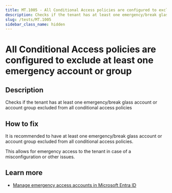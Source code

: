 ```yaml
---
title: MT.1005 - All Conditional Access policies are configured to exclude at least one emergency account or group.
description: Checks if the tenant has at least one emergency/break glass account or account group excluded from all conditional access policies
slug: /tests/MT.1005
sidebar_class_name: hidden
---
```


# All Conditional Access policies are configured to exclude at least one emergency account or group

## Description

Checks if the tenant has at least one emergency/break glass account or account group excluded from all conditional access policies

## How to fix

It is recommended to have at least one emergency/break glass account or account group excluded from all conditional access policies.

This allows for emergency access to the tenant in case of a misconfiguration or other issues.

## Learn more

- [Manage emergency access accounts in Microsoft Entra ID](https://learn.microsoft.com/entra/identity/role-based-access-control/security-emergency-access)

